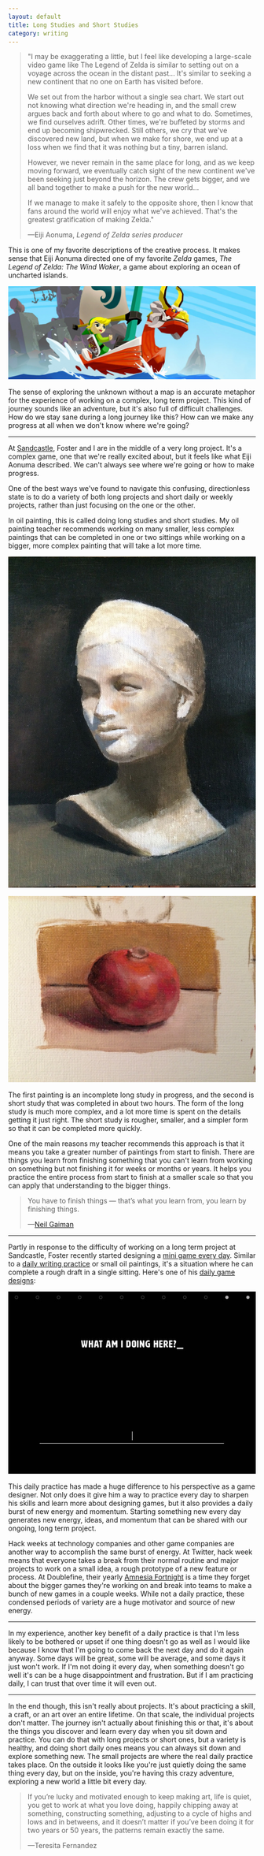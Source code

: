 ```yaml
---
layout: default
title: Long Studies and Short Studies
category: writing
---
```


>"I may be exaggerating a little, but I feel like developing a large-scale video game like The Legend of Zelda is similar to setting out on a voyage across the ocean in the distant past... It's similar to seeking a new continent that no one on Earth has visited before.
>
>We set out from the harbor without a single sea chart. We start out not knowing what direction we're heading in, and the small crew argues back and forth about where to go and what to do. Sometimes, we find ourselves adrift. Other times, we're buffeted by storms and end up becoming shipwrecked. Still others, we cry that we've discovered new land, but when we make for shore, we end up at a loss when we find that it was nothing but a tiny, barren island.
>
>However, we never remain in the same place for long, and as we keep moving forward, we eventually catch sight of the new continent we've been seeking just beyond the horizon. The crew gets bigger, and we all band together to make a push for the new world...
>
>If we manage to make it safely to the opposite shore, then I know that fans around the world will enjoy what we've achieved. That's the greatest gratification of making Zelda."
>
>—Eiji Aonuma, *Legend of Zelda series producer*

This is one of my favorite descriptions of the creative process. It makes sense that Eiji Aonuma directed one of my favorite *Zelda* games, *The Legend of Zelda: The Wind Waker*, a game about exploring an ocean of uncharted islands.

![The Wind Waker](/img/wind-waker.jpg)

The sense of exploring the unknown without a map is an accurate metaphor for the experience of working on a complex, long term project. This kind of journey sounds like an adventure, but it's also full of difficult challenges. How do we stay sane during a long journey like this? How can we make any progress at all when we don't know where we're going?

---

At [Sandcastle](http://sandcastle.co), Foster and I are in the middle of a very long project. It's a complex game, one that we're really excited about, but it feels like what Eiji Aonuma described. We can't always see where we're going or how to make progress.

One of the best ways we've found to navigate this confusing, directionless state is to do a variety of both long projects and short daily or weekly projects, rather than just focusing on the one or the other.

In oil painting, this is called doing long studies and short studies. My oil painting teacher recommends working on many smaller, less complex paintings that can be completed in one or two sittings while working on a bigger, more complex painting that will take a lot more time.

![Statue](/img/statue.jpg)

![Pomegranate](/img/pomegranate.jpg)

The first painting is an incomplete long study in progress, and the second is short study that was completed in about two hours. The form of the long study is much more complex, and a lot more time is spent on the details getting it just right. The short study is rougher, smaller, and a simpler form so that it can be completed more quickly.

One of the main reasons my teacher recommends this approach is that it means you take a greater number of paintings from start to finish. There are things you learn from finishing something that you can't learn from working on something but not finishing it for weeks or months or years. It helps you practice the entire process from start to finish at a smaller scale so that you can apply that understanding to the bigger things.

> You have to finish things — that’s what you learn from, you learn by finishing things.
>
> —[Neil Gaiman](http://www.brainpickings.org/2013/09/11/neil-gaiman-advice-to-writers/)

---

Partly in response to the difficulty of working on a long term project at Sandcastle, Foster recently started designing a [mini game every day](fosterstilp.github.io/games). Similar to a [daily writing practice](https://medium.com/@mattangriffel/how-to-develop-a-daily-writing-habit-475732c2b026?source=tw-5142451174a3-1420560243633) or small oil paintings, it's a situation where he can complete a rough draft in a single sitting. Here's one of his [daily game designs](http://fosterstilp.github.io/games/Twelve-At-Night.html):

![Twelve at Night](/img/twelve-at-night.jpg)

This daily practice has made a huge difference to his perspective as a game designer. Not only does it give him a way to practice every day to sharpen his skills and learn more about designing games, but it also provides a daily burst of new energy and momentum. Starting something new every day generates new energy, ideas, and momentum that can be shared with our ongoing, long term project.

Hack weeks at technology companies and other game companies are another way to accomplish the same burst of energy. At Twitter, hack week means that everyone takes a break from their normal routine and major projects to work on a small idea, a rough prototype of a new feature or process. At Doublefine, their yearly [Amnesia Fortnight](http://www.doublefine.com/fortnight) is a time they forget about the bigger games they're working on and break into teams to make a bunch of new games in a couple weeks. While not a daily practice, these condensed periods of variety are a huge motivator and source of new energy.

---

In my experience, another key benefit of a daily practice is that I'm less likely to be bothered or upset if one thing doesn't go as well as I would like because I know that I'm going to come back the next day and do it again anyway. Some days will be great, some will be average, and some days it just won't work. If I'm not doing it every day, when something doesn't go well it's can be a huge disappointment and frustration. But if I am practicing daily, I can trust that over time it will even out.

---

In the end though, this isn't really about projects. It's about practicing a skill, a craft, or an art over an entire lifetime. On that scale, the individual projects don't matter. The journey isn't actually about finishing this or that, it's about the things you discover and learn every day when you sit down and practice. You can do that with long projects or short ones, but a variety is healthy, and doing short daily ones means you can always sit down and explore something new. The small projects are where the real daily practice takes place. On the outside it looks like you're just quietly doing the same thing every day, but on the inside, you're having this crazy adventure, exploring a new world a little bit every day.

>If you’re lucky and motivated enough to keep making art, life is quiet, you get to work at what you love doing, happily chipping away at something, constructing something, adjusting to a cycle of highs and lows and in betweens, and it doesn’t matter if you’ve been doing it for two years or 50 years, the patterns remain exactly the same.
>
>—Teresita Fernandez